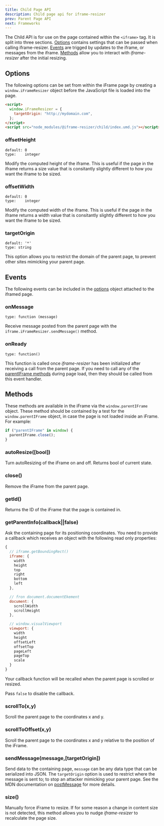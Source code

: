 ```yaml
---
title: Child Page API
description: Child page api for iframe-resizer
prev: Parent Page API
next: Frameworks
---
```


The Child API is for use on the page contained within the `<iframe>` tag. It is split into three sections. [Options](#options) contains settings that can be passed when calling iframe-resizer. [Events](#events) are trigged by updates to the iframe, or messages from the iframe. [Methods](#methods) allow you to interact with _iframe-resizer_ after the initial resizing.

## Options

The following options can be set from within the iFrame page by creating a `window.iFrameResizer` object before the JavaScript file is loaded into the page.

```html
<script>
  window.iFrameResizer = {
    targetOrigin: "http://mydomain.com",
  };
</script>
<script src="node_modules/@iframe-resizer/child/index.umd.js"></script>
```

### offsetHeight

    default: 0
    type:    integer

Modify the computed height of the iframe. This is useful if the page in the iframe returns a size value that is consitantly slightly different to how you want the iframe to be sized.

### offsetWidth

    default: 0
    type:    integer

Modify the computed width of the iframe. This is useful if the page in the iframe returns a width value that is consitantly slightly different to how you want the iframe to be sized.

### targetOrigin

    default: '*'
    type: string

This option allows you to restrict the domain of the parent page, to prevent other sites mimicking your parent page.

## Events

The following events can be included in the [options](options.md) object attached to the iframed page.

### onMessage

    type: function (message)

Receive message posted from the parent page with the `iframe.iFrameResizer.sendMessage()` method.

### onReady

    type: function()

This function is called once _iframe-resizer_ has been initialized after receiving a call from the parent page. If you need to call any of the [parentIFrame methods](https://github.com/davidjbradshaw/iframe-resizer/blob/master/docs/iframed_page/methods.md) during page load, then they should be called from this event handler.

## Methods

These methods are available in the iFrame via the `window.parentIFrame` object. These method should be contained by a test for the `window.parentIFrame` object, in case the page is not loaded inside an iFrame. For example:

```js
if ("parentIFrame" in window) {
  parentIFrame.close();
}
```

### autoResize([bool])

Turn autoResizing of the iFrame on and off. Returns bool of current state.

### close()

Remove the iFrame from the parent page.

### getId()

Returns the ID of the iFrame that the page is contained in.

### getParentInfo(callback||false)

Ask the containing page for its positioning coordinates. You need to provide a callback which receives an object with the following read only properties:

```js
{
  // iframe.getBoundingRect()
  iframe: {
    width
    height
    top
    right
    bottom
    left
  },

  // fron document.documentEkement
  document: {
    scrollWidth
    scrollHeight
  },

  // window.visualViewport
  viewport: {
    width
    height
    offsetLeft
    offsetTop
    pageLeft
    pageTop
    scale
  }
}
```

<!--
* **documentHeight** The containing document's height in pixels (the equivalent of  `document.documentElement.clientHeight` in the container)
* **documentWidth** The containing document's width in pixels (the equivalent of `document.documentElement.clientWidth` in the container)
* **iframeHeight** The height of the iframe in pixels
* **iframeWidth** The width of the iframe in pixels
* **offsetLeft** The number of pixels between the left edge of the containing page and the left edge of the iframe
* **offsetTop** The number of pixels between the top edge of the containing page and the top edge of the iframe
* **scrollX** The number of pixels between the top edge of the iframe and the top edge of the iframe viewport (`window.scrollX`)
* **scrollY** The number of pixels between the left edge of the iframe and the left edge of the iframe viewport (`window.scrollY`)
* **windowHeight** The containing window's height in pixels (the equivalent of `window.innerHeight` in the container)
* **windowWidth** The containing window's width in pixels (the equivalent of `window.innerWidth` in the container)
-->

Your callback function will be recalled when the parent page is scrolled or resized.

Pass `false` to disable the callback.

### scrollTo(x,y)

Scroll the parent page to the coordinates x and y.

### scrollToOffset(x,y)

Scroll the parent page to the coordinates x and y relative to the position of the iFrame.

### sendMessage(message,[targetOrigin])

Send data to the containing page, `message` can be any data type that can be serialized into JSON. The `targetOrigin` option is used to restrict where the message is sent to; to stop an attacker mimicking your parent page. See the MDN documentation on [postMessage](https://developer.mozilla.org/en-US/docs/Web/API/Window.postMessage) for more details.

<!--
### setHeightCalculationMethod(heightCalculationMethod)

Change the method use to workout the height of the iFrame.
-->

### size()

Manually force iFrame to resize. If for some reason a change in content size is not detected, this method allows you to nudge _iframe-resizer_ to recalculate the page size.
